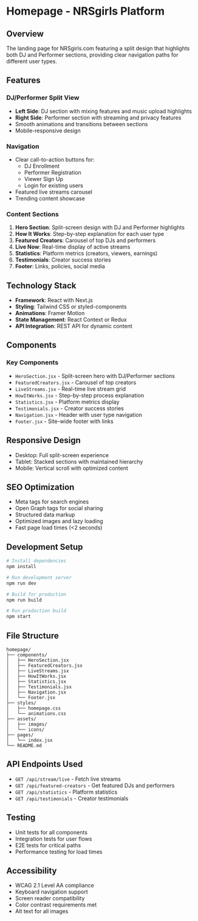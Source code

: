 # Homepage - NRSgirls Platform

## Overview
The landing page for NRSgirls.com featuring a split design that highlights both DJ and Performer sections, providing clear navigation paths for different user types.

## Features

### DJ/Performer Split View
- **Left Side**: DJ section with mixing features and music upload highlights
- **Right Side**: Performer section with streaming and privacy features
- Smooth animations and transitions between sections
- Mobile-responsive design

### Navigation
- Clear call-to-action buttons for:
  - DJ Enrollment
  - Performer Registration
  - Viewer Sign Up
  - Login for existing users
- Featured live streams carousel
- Trending content showcase

### Content Sections
1. **Hero Section**: Split-screen design with DJ and Performer highlights
2. **How It Works**: Step-by-step explanation for each user type
3. **Featured Creators**: Carousel of top DJs and performers
4. **Live Now**: Real-time display of active streams
5. **Statistics**: Platform metrics (creators, viewers, earnings)
6. **Testimonials**: Creator success stories
7. **Footer**: Links, policies, social media

## Technology Stack
- **Framework**: React with Next.js
- **Styling**: Tailwind CSS or styled-components
- **Animations**: Framer Motion
- **State Management**: React Context or Redux
- **API Integration**: REST API for dynamic content

## Components

### Key Components
- `HeroSection.jsx` - Split-screen hero with DJ/Performer sections
- `FeaturedCreators.jsx` - Carousel of top creators
- `LiveStreams.jsx` - Real-time live stream grid
- `HowItWorks.jsx` - Step-by-step process explanation
- `Statistics.jsx` - Platform metrics display
- `Testimonials.jsx` - Creator success stories
- `Navigation.jsx` - Header with user type navigation
- `Footer.jsx` - Site-wide footer with links

## Responsive Design
- Desktop: Full split-screen experience
- Tablet: Stacked sections with maintained hierarchy
- Mobile: Vertical scroll with optimized content

## SEO Optimization
- Meta tags for search engines
- Open Graph tags for social sharing
- Structured data markup
- Optimized images and lazy loading
- Fast page load times (<2 seconds)

## Development Setup
```bash
# Install dependencies
npm install

# Run development server
npm run dev

# Build for production
npm run build

# Run production build
npm start
```

## File Structure
```
homepage/
├── components/
│   ├── HeroSection.jsx
│   ├── FeaturedCreators.jsx
│   ├── LiveStreams.jsx
│   ├── HowItWorks.jsx
│   ├── Statistics.jsx
│   ├── Testimonials.jsx
│   ├── Navigation.jsx
│   └── Footer.jsx
├── styles/
│   ├── homepage.css
│   └── animations.css
├── assets/
│   ├── images/
│   └── icons/
├── pages/
│   └── index.jsx
└── README.md
```

## API Endpoints Used
- `GET /api/stream/live` - Fetch live streams
- `GET /api/featured-creators` - Get featured DJs and performers
- `GET /api/statistics` - Platform statistics
- `GET /api/testimonials` - Creator testimonials

## Testing
- Unit tests for all components
- Integration tests for user flows
- E2E tests for critical paths
- Performance testing for load times

## Accessibility
- WCAG 2.1 Level AA compliance
- Keyboard navigation support
- Screen reader compatibility
- Color contrast requirements met
- Alt text for all images

